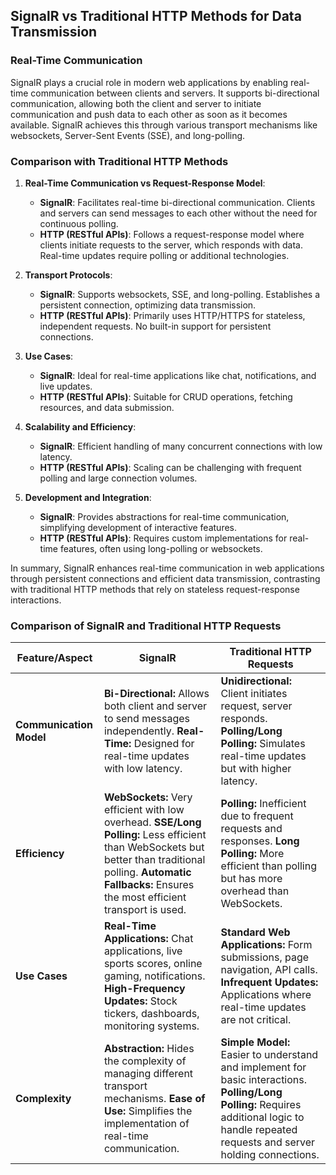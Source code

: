 ## SignalR vs Traditional HTTP Methods for Data Transmission

### Real-Time Communication

SignalR plays a crucial role in modern web applications by enabling real-time communication between clients and servers. It supports bi-directional communication, allowing both the client and server to initiate communication and push data to each other as soon as it becomes available. SignalR achieves this through various transport mechanisms like websockets, Server-Sent Events (SSE), and long-polling.

### Comparison with Traditional HTTP Methods

1. **Real-Time Communication vs Request-Response Model**:
   - **SignalR**: Facilitates real-time bi-directional communication. Clients and servers can send messages to each other without the need for continuous polling.
   - **HTTP (RESTful APIs)**: Follows a request-response model where clients initiate requests to the server, which responds with data. Real-time updates require polling or additional technologies.

2. **Transport Protocols**:
   - **SignalR**: Supports websockets, SSE, and long-polling. Establishes a persistent connection, optimizing data transmission.
   - **HTTP (RESTful APIs)**: Primarily uses HTTP/HTTPS for stateless, independent requests. No built-in support for persistent connections.

3. **Use Cases**:
   - **SignalR**: Ideal for real-time applications like chat, notifications, and live updates.
   - **HTTP (RESTful APIs)**: Suitable for CRUD operations, fetching resources, and data submission.

4. **Scalability and Efficiency**:
   - **SignalR**: Efficient handling of many concurrent connections with low latency.
   - **HTTP (RESTful APIs)**: Scaling can be challenging with frequent polling and large connection volumes.

5. **Development and Integration**:
   - **SignalR**: Provides abstractions for real-time communication, simplifying development of interactive features.
   - **HTTP (RESTful APIs)**: Requires custom implementations for real-time features, often using long-polling or websockets.

In summary, SignalR enhances real-time communication in web applications through persistent connections and efficient data transmission, contrasting with traditional HTTP methods that rely on stateless request-response interactions.


### Comparison of SignalR and Traditional HTTP Requests

| Feature/Aspect         | SignalR                                                   | Traditional HTTP Requests                          |
|------------------------|-----------------------------------------------------------|---------------------------------------------------|
| **Communication Model**| **Bi-Directional:** Allows both client and server to send messages independently. **Real-Time:** Designed for real-time updates with low latency. | **Unidirectional:** Client initiates request, server responds. **Polling/Long Polling:** Simulates real-time updates but with higher latency. |
| **Efficiency**         | **WebSockets:** Very efficient with low overhead. **SSE/Long Polling:** Less efficient than WebSockets but better than traditional polling. **Automatic Fallbacks:** Ensures the most efficient transport is used. | **Polling:** Inefficient due to frequent requests and responses. **Long Polling:** More efficient than polling but has more overhead than WebSockets. |
| **Use Cases**          | **Real-Time Applications:** Chat applications, live sports scores, online gaming, notifications. **High-Frequency Updates:** Stock tickers, dashboards, monitoring systems. | **Standard Web Applications:** Form submissions, page navigation, API calls. **Infrequent Updates:** Applications where real-time updates are not critical. |
| **Complexity**         | **Abstraction:** Hides the complexity of managing different transport mechanisms. **Ease of Use:** Simplifies the implementation of real-time communication. | **Simple Model:** Easier to understand and implement for basic interactions. **Polling/Long Polling:** Requires additional logic to handle repeated requests and server holding connections. |
